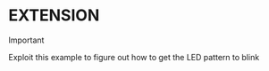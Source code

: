 # EXTENSION

> [!IMPORTANT]
> Exploit this example to figure out how to get the LED pattern to blink